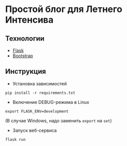 # Простой блог для Летнего Интенсива

## Технологии

* [Flask](http://flask.pocoo.org/)
* [Bootstrap](https://getbootstrap.com)

## Инструкция

* Установка зависимостей
```
pip install -r requirements.txt
```

* Включение DEBUG-режима в Linux
```
export FLASK_ENV=development
```
(В случае Windows, надо заменить `export` на `set`)

* Запуск веб-сервиса
```
flask run
```
